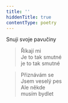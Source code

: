 ```yaml
---
title: ''
hiddenTitle: true
contentType: poetry
---
```


<section>

>   

</section>

<section>

>   

</section>

<section>

Snuji svoje pavučiny

> Říkají mi  
> Je to tak smutné  
> je to tak smutné

</section>

<section>

> Přiznávám se  
> Jsem veselý pes  
> Ale někde  
> musím bydlet

</section>
